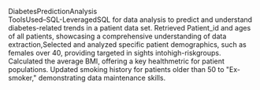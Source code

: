 DiabetesPredictionAnalysis    
ToolsUsed–SQL-LeveragedSQL for data analysis to predict and understand diabetes-related trends in a patient data set.
Retrieved Patient_id and ages of all patients, showcasing a comprehensive understanding of data extraction,Selected and analyzed specific patient demographics, such as females over 40, providing targeted in sights intohigh-riskgroups.
Calculated the average BMI, offering a key healthmetric for patient populations.
Updated smoking history for patients older than 50 to "Ex-smoker," demonstrating data maintenance skills.
